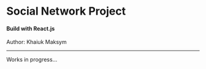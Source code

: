 
# Social Network Project
####  Build with React.js

Author: Khaiuk Maksym


------------






Works in progress...
